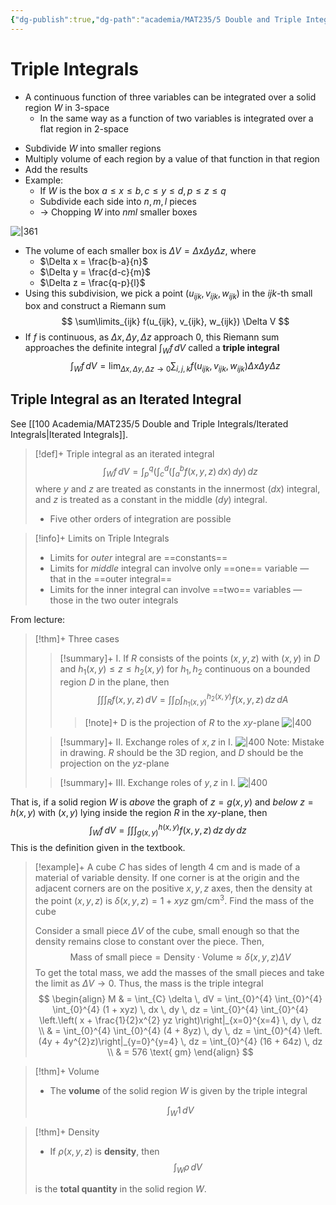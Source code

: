 ```yaml
---
{"dg-publish":true,"dg-path":"academia/MAT235/5 Double and Triple Integrals/Triple Integrals.md","permalink":"/academia/mat-235/5-double-and-triple-integrals/triple-integrals/","tags":["lecture","math","note","todo","university"],"created":"2025-01-13T16:49:19.145-08:00","updated":"2025-02-10T11:45:40.730-08:00"}
---
```



# Triple Integrals

- A continuous function of three variables can be integrated over a solid region $W$ in 3-space
    - In the same way as a function of two variables is integrated over a flat region in 2-space

<!-- break -->
- Subdivide $W$ into smaller regions
- Multiply volume of each region by a value of that function in that region
- Add the results
- Example:
    - If $W$ is the box $a \leq x \leq b, c \leq y \leq d, p \leq z \leq q$
    - Subdivide each side into $n, m, l$ pieces
    - → Chopping $W$ into $nml$ smaller boxes

![|361](https://i.imgur.com/WuMHpN8.png)

- The volume of each smaller box is $\Delta V = \Delta x \Delta y \Delta z$, where
    - $\Delta x = \frac{b-a}{n}$
    - $\Delta y = \frac{d-c}{m}$
    - $\Delta z = \frac{q-p}{l}$
- Using this subdivision, we pick a point $(u_{ijk},v_{ijk}, w_{ijk})$ in the $ijk$-th small box and construct a Riemann sum
    $$
    \sum\limits_{ijk} f(u_{ijk}, v_{ijk}, w_{ijk}) \Delta V
    $$
- If $f$ is continuous, as $\Delta x, \Delta y, \Delta z$ approach 0, this Riemann sum approaches the definite integral $\int_{W} f \, dV$ called a **triple integral**
    $$
    \int_{W} f \, dV = \lim_{ \Delta x, \Delta y, \Delta z \to 0 } \sum_{i,j,k} f(u_{ijk}, v_{ijk}, w_{ijk}) \Delta x \Delta y \Delta z
    $$

## Triple Integral as an Iterated Integral

See [[100 Academia/MAT235/5 Double and Triple Integrals/Iterated Integrals\|Iterated Integrals]].

> [!def]+ Triple integral as an iterated integral
> $$
> \int_{W} f \, dV = \int_{p}^{q} \left( \int_{c}^{d} \left( \int_{a}^{b} f(x,y,z) \, dx  \right)  \, dy  \right)  \, dz
> $$
> where $y$ and $z$ are treated as constants in the innermost ($dx$) integral, and $z$ is treated as a constant in the middle ($dy$) integral.
>
> - Five other orders of integration are possible

> [!info]+ Limits on Triple Integrals
>
> - Limits for *outer* integral are ==constants==
> - Limits for *middle* integral can involve only ==one== variable — that in the ==outer integral==
> - Limits for the inner integral can involve ==two== variables — those in the two outer integrals

From lecture:

> [!thm]+ Three cases
>
> > [!summary]+ I.
> > If $R$ consists of the points $(x,y,z)$ with $(x,y)$ in $D$ and $h_{1}(x,y) \leq z \leq h_{2}(x,y)$ for $h_{1}, h_{2}$ continuous on a bounded region $D$ in the plane, then
> > $$
> > \int \int \int_{R} f(x,y,z) \, dV = \int \int_{D} \int_{h_{1}(x,y)}^{h_{2}(x,y)} f(x,y,z) \, dz \, dA
> > $$
> >
> > > [!note]+ D is the projection of $R$ to the $xy$-plane
> > > ![|400](https://i.imgur.com/tg6S0wQ.png)
>
> > [!summary]+ II. Exchange roles of $x,z$ in I.
> > ![|400](https://i.imgur.com/Pbgfkv7.png)
> > Note: Mistake in drawing. $R$ should be the 3D region, and $D$ should be the projection on the $yz$-plane
>
> > [!summary]+ III. Exchange roles of $y, z$ in I.
> > ![|400](https://i.imgur.com/OWtOYOQ.png)

That is, if a solid region $W$ is *above* the graph of $z = g(x, y)$ and *below* $z = h(x, y)$ with $(x, y)$ lying inside the region $R$ in the $xy$-plane, then
$$
\int_{W} f \, dV = \int \int \int_{g(x, y)}^{h(x, y)} f(x,y,z) \, dz \, dy \, dz
$$
This is the definition given in the textbook.

> [!example]+ A cube $C$ has sides of length 4 cm and is made of a material of variable density. If one corner is at the origin and the adjacent corners are on the positive $x, y, z$ axes, then the density at the point $(x, y, z)$ is $\delta(x, y, z) = 1 + xyz$ gm/cm$^{3}$. Find the mass of the cube
>
> Consider a small piece $\Delta V$ of the cube, small enough so that the density remains close to constant over the piece. Then,
> $$
> \text{Mass of small piece} = \text{Density} \cdot \text{Volume} \approx \delta(x, y, z) \Delta V
> $$
> To get the total mass, we add the masses of the small pieces and take the limit as $\Delta V \to 0$. Thus, the mass is the triple integral
> $$
> \begin{align}
> M & = \int_{C} \delta \, dV = \int_{0}^{4} \int_{0}^{4} \int_{0}^{4} (1 + xyz) \, dx  \, dy  \, dz = \int_{0}^{4} \int_{0}^{4} \left.\left( x + \frac{1}{2}x^{2} yz \right)\right|_{x=0}^{x=4}  \, dy  \, dz \\
>  & = \int_{0}^{4} \int_{0}^{4} (4 + 8yz) \, dy \, dz = \int_{0}^{4} \left.(4y + 4y^{2}z)\right|_{y=0}^{y=4} \, dz = \int_{0}^{4} (16 + 64z) \, dz \\
>  & = 576 \text{ gm}
> \end{align}
> $$

> [!thm]+ Volume
>
> - The **volume** of the solid region $W$ is given by the triple integral
>
> $$
> \int_{W} 1 \, dV
> $$

> [!thm]+ Density
>
> - If $\rho(x,y,z)$ is **density**, then
>     $$
>     \int_{W}\rho\,dV
>     $$
>
> is the **total quantity** in the solid region $W$.
